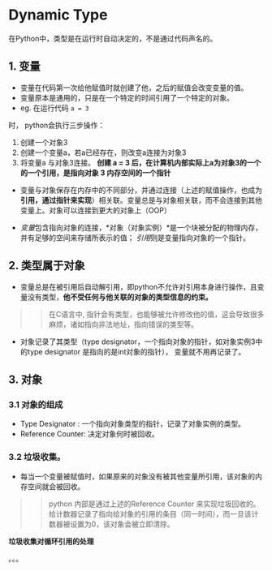 # Dynamic Type
在Python中，类型是在运行时自动决定的，不是通过代码声名的。

## 1. 变量

* 变量在代码第一次给他赋值时就创建了他，之后的赋值会改变变量的值。
* 变量原本是通用的，只是在一个特定的时间引用了一个特定的对象。
* eg. 在运行代码
    `a = 3`

时， python会执行三步操作：
   1. 创建一个对象3
   2. 创建一个变量a，若a已经存在，则改变a连接为对象3
   3. 将变量a 与对象3连接。
**创建 a = 3 后，在计算机内部实际上a为对象3的一个的一个引用，是指向对象 3 内存空间的一个指针**

* 变量与对象保存在内存中的不同部分，并通过连接（上述的赋值操作，也成为**引用，通过指针来实现**）相关联。变量总是与对象相关联，而不会连接到其他变量上。对象可以连接到更大的对象上（OOP）

* *变量*包含指向对象的连接，*对象（对象实例）*是一个块被分配的物理内存，并有足够的空间来存储所表示的值； *引用*则是变量指向对象的一个指针。 

## 2. 类型属于对象

* 变量总是在被引用后自动解引用，即python不允许对引用本身进行操作，且变量没有类型，**他不受任何与他关联的对象的类型信息的约束。**
>> 在C语言中, 指针会有类型，也能够被允许修改他的值，这会导致很多麻烦，诸如指向非法地址，指向错误的类型等。

* 对象记录了其类型（type designator，一个指向对象的指针，如对象实例3中的type designator 是指向的是int对象的指针）， 变量就不用再记录了。

## 3. 对象

### 3.1 对象的组成

* Type Designator : 一个指向对象类型的指针，记录了对象实例的类型。
* Reference Counter: 决定对象何时被回收。

### 3.2 垃圾收集。

* 每当一个变量被赋值时，如果原来的对象没有被其他变量所引用，该对象的内存空间就会被回收。

>>python 内部是通过上述的Reference Counter 来实现垃圾回收的。给计数器记录了指向给对象的引用的条目（同一时间），而一旦该计数器被设置为0，该对象会被立即清除。

**垃圾收集对循环引用的处理**

。。。

